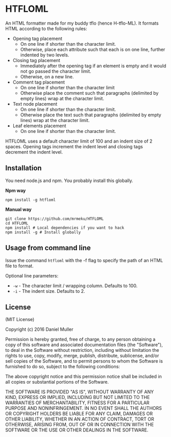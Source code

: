 HTFLOML
===========

An HTML formatter made for my buddy tflo (hence H-tflo-ML). It formats HTML according to the
following rules:

  * Opening tag placement
    * On one line if shorter than the character limit.
    * Otherwise, place each attribute such that each is on one line, further indented by two levels.
  * Closing tag placement
    * Immediately after the opening tag if an element is empty and it would not go passed the character limit.
    * Otherwise, on a new line.
  * Comment tag placement
    * On one line if shorter than the character limit
    * Otherwise place the comment such that paragraphs (delimited by empty lines) wrap at the character limit.
  * Text node placement
    * On one line if shorter than the character limit.
    * Otherwise place the text such that paragraphs (delimited by empty lines) wrap at the character limit.
  * Leaf elements placement
    * On one line if shorter than the character limit.

HTFLOML uses a default character limit of 100 and an indent size of 2 spaces. Opening tags increment
the indent level and closing tags decrement the indent level.

Installation
------------

You need node.js and npm. You probably install this globally.

**Npm way**

	npm install -g htfloml

**Manual way**

	git clone https://github.com/mrmeku/HTFLOML
	cd HTFLOML
	npm install # Local dependencies if you want to hack
	npm install -g # Install globally


Usage from command line
-----------------------

Issue the command `htfloml` with the -f flag to specify the path of an HTML file to format.

Optional line parameters:

* `-w` - The character limit / wrapping column. Defaults to 100.
* `-i` - The indent size. Defaults to 2.


License
-------

(MIT License)

Copyright (c) 2016 Daniel Muller

Permission is hereby granted, free of charge, to any person obtaining a copy of this software and
associated documentation files (the "Software"), to deal in the Software without restriction,
including without limitation the rights to use, copy, modify, merge, publish, distribute,
sublicense, and/or sell copies of the Software, and to permit persons to whom the Software is
furnished to do so, subject to the following conditions:

The above copyright notice and this permission notice shall be included in all copies or
substantial portions of the Software.

THE SOFTWARE IS PROVIDED "AS IS", WITHOUT WARRANTY OF ANY KIND, EXPRESS OR IMPLIED, INCLUDING BUT
NOT LIMITED TO THE WARRANTIES OF MERCHANTABILITY, FITNESS FOR A PARTICULAR PURPOSE AND
NONINFRINGEMENT. IN NO EVENT SHALL THE AUTHORS OR COPYRIGHT HOLDERS BE LIABLE FOR ANY CLAIM, DAMAGES
OR OTHER LIABILITY, WHETHER IN AN ACTION OF CONTRACT, TORT OR OTHERWISE, ARISING FROM, OUT OF OR IN
CONNECTION WITH THE SOFTWARE OR THE USE OR OTHER DEALINGS IN THE SOFTWARE.
